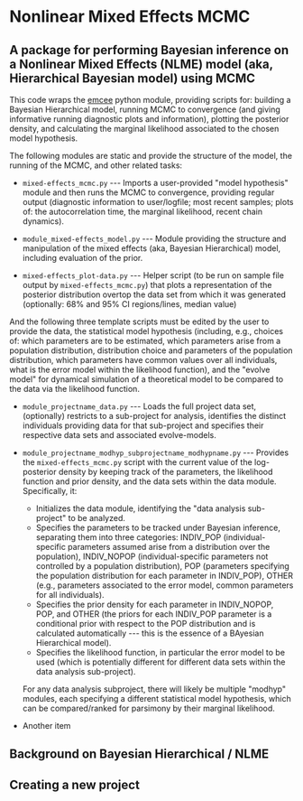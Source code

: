 # Nonlinear Mixed Effects MCMC 
## A package for performing Bayesian inference on a Nonlinear Mixed Effects (NLME) model (aka, Hierarchical Bayesian model) using MCMC

This code wraps the [emcee](https://emcee.readthedocs.io/en/stable/) python module, providing scripts for: building a Bayesian Hierarchical model, running MCMC to convergence (and giving informative running diagnostic plots and information), plotting the posterior density, and calculating the marginal likelihood associated to the chosen model hypothesis.

The following modules are static and provide the structure of the model, the running of the MCMC, and other related tasks:

* `mixed-effects_mcmc.py` --- Imports a user-provided "model hypothesis" module and then runs the MCMC to convergence, providing regular output (diagnostic information to user/logfile; most recent samples; plots of: the autocorrelation time, the marginal likelihood, recent chain dynamics).

* `module_mixed-effects_model.py` --- Module providing the structure and manipulation of the mixed effects (aka, Bayesian Hierarchical) model, including evaluation of the prior.

* `mixed-effects_plot-data.py` --- Helper script (to be run on sample file output by `mixed-effects_mcmc.py`) that plots a representation of the posterior distribution overtop the data set from which it was generated (optionally: 68% and 95% CI regions/lines, median value)

And the following three template scripts must be edited by the user to provide the data, the statistical model hypothesis (including, e.g., choices of: which parameters are to be estimated, which parameters arise from a population distribution, distribution choice and parameters of the population distribution, which parameters have common values over all individuals, what is the error model within the likelihood function), and the "evolve model" for dynamical simulation of a theoretical model to be compared to the data via the likelihood function.

* `module_projectname_data.py` --- Loads the full project data set, (optionally) restricts to a sub-project for analysis, identifies the distinct individuals providing data for that sub-project and specifies their respective data sets and associated evolve-models.

* `module_projectname_modhyp_subprojectname_modhypname.py` --- Provides the `mixed-effects_mcmc.py` script with the current value of the log-posterior density by keeping track of the parameters, the likelihood function and prior density, and the data sets within the data module.  Specifically, it:
    * Initializes the data module, identifying the "data analysis sub-project" to be analyzed.
    * Specifies the parameters to be tracked under Bayesian inference, separating them into three categories: INDIV_POP (individual-specific parameters assumed arise from a distribution over the population), INDIV_NOPOP (individual-specific parameters not controlled by a population distribution), POP (parameters specifying the population distribution for each parameter in INDIV_POP), OTHER (e.g., parameters associated to the error model, common parameters for all individuals).
    * Specifies the prior density for each parameter in INDIV_NOPOP, POP, and OTHER (the priors for each INDIV_POP parameter is a conditional prior with respect to the POP distribution and is calculated automatically --- this is the essence of a BAyesian Hierarchical model).
    * Specifies the likelihood function, in particular the error model to be used (which is potentially different for different data sets within the data analysis sub-project).
    
  For any data analysis subproject, there will likely be multiple "modhyp" modules, each specifying a different statistical model hypothesis, which can be compared/ranked for parsimony by their marginal likelihood.

* Another item

## Background on Bayesian Hierarchical / NLME

## Creating a new project

